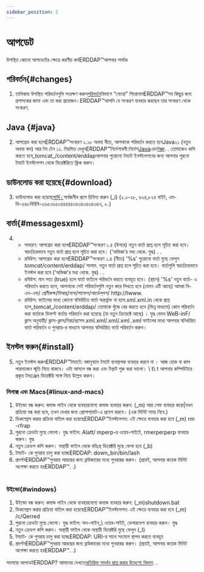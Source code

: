 ```yaml
---
sidebar_position: 2
---
```

# আপডেট
উপস্থিত কোনো আপডেটের ক্ষেত্রে করণীয় কর্মERDDAP™আপনার সার্ভার

## পরিবর্তন{#changes} 
1. তালিকায় উপস্থিত পরিবর্তনগুলি সংরক্ষণ করুন[পরিবর্তন](/changes)বিভাগে “নোংরা” শিরোনামERDDAP™সব কিছুর জন্য প্রশাসকের জানা এবং তা করা প্রয়োজন।ERDDAP™আপনি যে সংস্করণ ব্যবহার করছেন তার সংস্করণ থেকে সংস্করণ.
     
## Java {#java} 
2. আপগ্রেড করা হলেERDDAP™সংস্করণ ২.১৮ অথবা নীচে, আপনাকে পরিবর্তন করতে হবেJava২১ (নতুন অথবা কম) আর টম টেন ১০. নিয়মিত দেখুনERDDAP™নির্দেশাবলী নির্দেশ[Java](/docs/server-admin/deploy-install#java)এবং[টম্কক](/docs/server-admin/deploy-install#tomcat). . তোমাকেও কপি করতে হবে_tomcat_/content/erddapআপনার পুরোনো টম্যাট ইনস্টলেশনের জন্য আপনার পুরনো টম্যাট ইনস্টলেশন থেকে ডিরেক্টরিতে ক্লিক করুন।

## ডাউনলোড করা হয়েছে{#download} 
3. ডাউনলোড করা হয়েছে[সার্দ্দি।](https://github.com/ERDDAP/erddap/releases/download/v2.28.0/erddap.war)সার্বজনীন রূপে চিহ্নিত করুন (_i)
     (২.০-২৮, ৬২৪,৮২৪ বাইট, এম-ডি-৫৪৮বিবিবি-৩৬৫৩৬৫৩৪৪৪৪৪৩৪৩৪৩৪৩৪৩৪এ, ৮.) 
     
## বার্তা{#messagesxml} 
4. 
    * সাধারণ: আপগ্রেড করা হলেERDDAP™সংস্করণ ১.৪ (উপরে) নতুন বার্তা প্রাপ্ত হলে সূচিত করা হবে। স্বয়ংক্রিয়ভাবে নতুন বার্তা প্রাপ্ত হলে সূচিত করা হবে। ('অভিজ্ঞ'র মধ্য থেকে. যুদ্ধ) . .
         
    * রবিউস: আপগ্রেড করা হলেERDDAP™সংস্করণ ১.৪ (নীচে) '%s'
পুরোনো বার্তা মুছে ফেলুন
        _tomcat_/content/erddap/ সালাম.
নতুন বার্তা প্রাপ্ত হলে সূচিত করা হবে। বার্তাগুলি স্বয়ংক্রিয়ভাবে ইনস্টল করা হবে ('অভিজ্ঞ'র মধ্য থেকে. যুদ্ধ) . .
         
    * রবিউস: মান সত্য (true) হলে বার্তা ফাইলে পরিবর্তন করতে ব্যবহৃত হবে। (স্থানে) '%s'
নতুন বার্তা- এ পরিবর্তন করতে হলে, আপনাকে সেই পরিবর্তনগুলি নতুন করে লিখতে হবে (যেমন এটি আছে)
আমরা বি-এন-এফ/ শ্রেণীকক্ষ/বিআর্/নানা/পাফেল/আর্ডেল্‌লপ/ http://twww.
         
    * রবিউস: ফাইলের মধ্যে কোনো স্বনির্বাচিত বার্তা অন্তর্ভুক্ত না হলে.xml.xml.in থেকে প্রাপ্ত হলে_tomcat_/content/erddap/
তোমাকে খুঁজে বের করতে হবে (ভিন্ন মাধ্যমে) কোন পরিবর্তন করা বার্তাকে ডিফল্ট বার্তায় পরিবর্তন করা হয়েছে (যা নতুন ক্রিয়েক্টে আছে) । যুদ্ধ যেমন
WeB-inF/ ক্লাস অনুযায়ী/ ক্লাস-ক্লাস/নিরা/প্রসেস.xml.xml/.xml/.xml..xml ফাইলের মধ্যে আপনার স্বনির্ধারিত বার্তা পরিবর্তন ও পুনরায়-র মাধ্যমে আপনার স্বনির্ধারিত বার্তা পরিবর্তন করুন।
         
## ইনস্টল করুন{#install} 
5. নতুন ইনস্টল করুনERDDAP™টম্যাটে:
বঙ্গানুবাদে টম্যাট ব্যবস্থাপক ব্যবহার করবে না । আজ হোক বা কাল পারমাজেন স্মৃতি নিয়ে থাকবে। এটা আসলে বন্ধ করা এবং টল্যাট শুরু করা ভালো।
\\ t\\ t আপনার কম্পিউটারে প্রকৃত টমcan ডিরেক্টরি সঙ্গে নিচে উল্লেখ করুন।
     
### লিনাক্স এবং Macs{#linux-and-macs} 
1. উইন্ডো বন্ধ করুন: কমান্ড লাইন থেকে ব্যবহারযোগ্য কমান্ড ব্যবহার করুন: (_m)
আর পেফ ব্যবহার করো|যখন প্রক্রিয়া বন্ধ করা হবে, তখন দেখার জন্য প্রোপাগা্যাট-এ প্রবেশ করবে। (এক মিনিট সময় নিবে.) 
2. ডিকম্প্রেস করার প্রক্রিয়া বাতিল করা হয়েছেERDDAP™ইনস্টলেশন: এই ক্ষেত্রে ব্যবহার করা হবে (_m)
rm -rfrap
3. পুরনো ক্রেডটা মুছে ফেলো। যুদ্ধ ফাইল: Alatt/ mperp-র ওয়েব-সাইটে, rmerperperp ব্যবহার করুন। যুদ্ধ
4. নতুন ক্রেডপ কপি করুন। অস্থায়ী ফাইল থেকে বহিঃস্থ ডিরেক্টরি মুছে ফেলা হবে (_b)
5. টম্যাট- কে পুনরায় চালু করা হচ্ছেERDDAP: down_bin/bin/lash
6. প্রদর্শনERDDAP™পুনরায় আরম্ভের জন্য ব্রাউজারের মধ্যে পুনরারম্ভ করুন।
     (প্রায়ই, আপনার কয়েক মিনিট অপেক্ষা করতে হয়ERDDAP™. .)   
             
### উইন্ডো{#windows} 
1. উইন্ডো বন্ধ করুন: কমান্ড লাইন থেকে ব্যবহারযোগ্য কমান্ড ব্যবহার করুন: (_m)shutdown.bat
2. ডিকম্প্রেস করার প্রক্রিয়া বাতিল করা হয়েছেERDDAP™ইনস্টলেশন: এই ক্ষেত্রে ব্যবহার করা হবে (_m)
/c/Qerred
3. পুরনো ক্রেডটা মুছে ফেলো। যুদ্ধ ফাইল: অন-লাইন_\\ ওয়েব-সাইট, ডেলারডেপ ব্যবহার করুন। যুদ্ধ
4. নতুন ক্রেডপ কপি করুন। অস্থায়ী ফাইল থেকে অস্থায়ী ডিরেক্টরি মুছে ফেলুন (_l)
5. টম্যাট- কে পুনরায় চালু করা হচ্ছেERDDAP: URI-র সাথে সংযোগ স্থাপন করতে ব্যবহৃত
6. প্রদর্শনERDDAP™পুনরায় আরম্ভের জন্য ব্রাউজারের মধ্যে পুনরারম্ভ করুন।
     (প্রায়ই, আপনার কয়েক মিনিট অপেক্ষা করতে হয়ERDDAP™. .) 

সমস্যার আপডেটERDDAP? আমাদের দেখতে[অতিরিক্ত সমর্থন প্রাপ্ত করার উদ্দেশ্যে বিভাগ](/docs/intro#support). .
